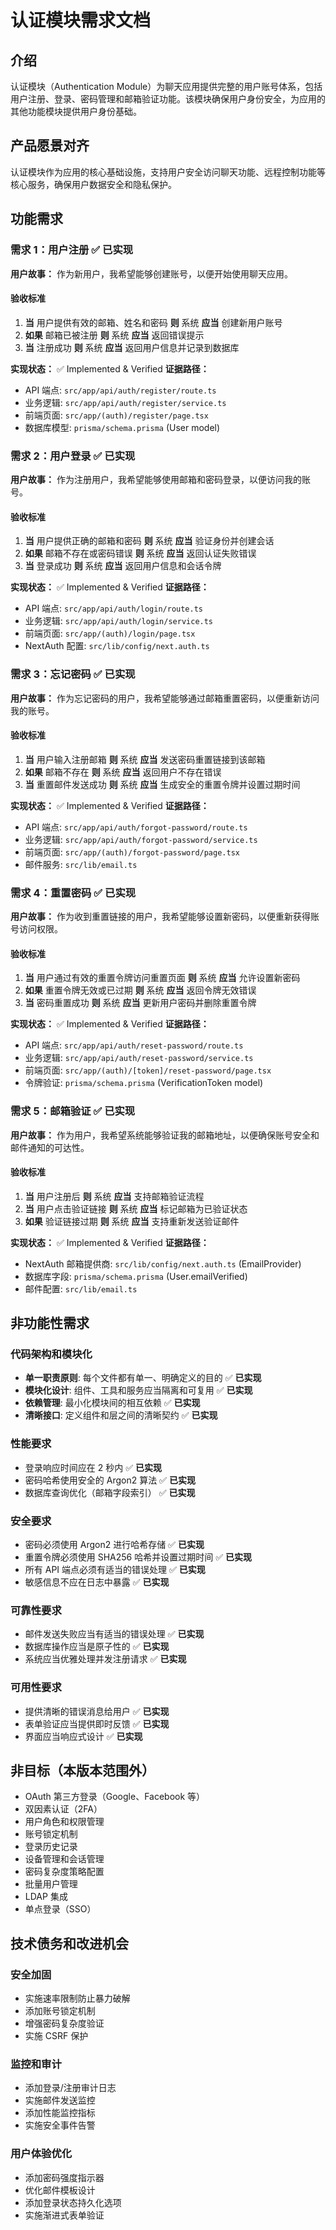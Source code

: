 # 认证模块需求文档

## 介绍

认证模块（Authentication Module）为聊天应用提供完整的用户账号体系，包括用户注册、登录、密码管理和邮箱验证功能。该模块确保用户身份安全，为应用的其他功能模块提供用户身份基础。

## 产品愿景对齐

认证模块作为应用的核心基础设施，支持用户安全访问聊天功能、远程控制功能等核心服务，确保用户数据安全和隐私保护。

## 功能需求

### 需求 1：用户注册 ✅ **已实现**

**用户故事：** 作为新用户，我希望能够创建账号，以便开始使用聊天应用。

#### 验收标准

1. **当** 用户提供有效的邮箱、姓名和密码 **则** 系统 **应当** 创建新用户账号
2. **如果** 邮箱已被注册 **则** 系统 **应当** 返回错误提示
3. **当** 注册成功 **则** 系统 **应当** 返回用户信息并记录到数据库

**实现状态：** ✅ Implemented & Verified
**证据路径：**
- API 端点: `src/app/api/auth/register/route.ts`
- 业务逻辑: `src/app/api/auth/register/service.ts`
- 前端页面: `src/app/(auth)/register/page.tsx`
- 数据库模型: `prisma/schema.prisma` (User model)

### 需求 2：用户登录 ✅ **已实现**

**用户故事：** 作为注册用户，我希望能够使用邮箱和密码登录，以便访问我的账号。

#### 验收标准

1. **当** 用户提供正确的邮箱和密码 **则** 系统 **应当** 验证身份并创建会话
2. **如果** 邮箱不存在或密码错误 **则** 系统 **应当** 返回认证失败错误
3. **当** 登录成功 **则** 系统 **应当** 返回用户信息和会话令牌

**实现状态：** ✅ Implemented & Verified
**证据路径：**
- API 端点: `src/app/api/auth/login/route.ts`
- 业务逻辑: `src/app/api/auth/login/service.ts`
- 前端页面: `src/app/(auth)/login/page.tsx`
- NextAuth 配置: `src/lib/config/next.auth.ts`

### 需求 3：忘记密码 ✅ **已实现**

**用户故事：** 作为忘记密码的用户，我希望能够通过邮箱重置密码，以便重新访问我的账号。

#### 验收标准

1. **当** 用户输入注册邮箱 **则** 系统 **应当** 发送密码重置链接到该邮箱
2. **如果** 邮箱不存在 **则** 系统 **应当** 返回用户不存在错误
3. **当** 重置邮件发送成功 **则** 系统 **应当** 生成安全的重置令牌并设置过期时间

**实现状态：** ✅ Implemented & Verified
**证据路径：**
- API 端点: `src/app/api/auth/forgot-password/route.ts`
- 业务逻辑: `src/app/api/auth/forgot-password/service.ts`
- 前端页面: `src/app/(auth)/forgot-password/page.tsx`
- 邮件服务: `src/lib/email.ts`

### 需求 4：重置密码 ✅ **已实现**

**用户故事：** 作为收到重置链接的用户，我希望能够设置新密码，以便重新获得账号访问权限。

#### 验收标准

1. **当** 用户通过有效的重置令牌访问重置页面 **则** 系统 **应当** 允许设置新密码
2. **如果** 重置令牌无效或已过期 **则** 系统 **应当** 返回令牌无效错误
3. **当** 密码重置成功 **则** 系统 **应当** 更新用户密码并删除重置令牌

**实现状态：** ✅ Implemented & Verified
**证据路径：**
- API 端点: `src/app/api/auth/reset-password/route.ts`
- 业务逻辑: `src/app/api/auth/reset-password/service.ts`
- 前端页面: `src/app/(auth)/[token]/reset-password/page.tsx`
- 令牌验证: `prisma/schema.prisma` (VerificationToken model)

### 需求 5：邮箱验证 ✅ **已实现**

**用户故事：** 作为用户，我希望系统能够验证我的邮箱地址，以便确保账号安全和邮件通知的可达性。

#### 验收标准

1. **当** 用户注册后 **则** 系统 **应当** 支持邮箱验证流程
2. **当** 用户点击验证链接 **则** 系统 **应当** 标记邮箱为已验证状态
3. **如果** 验证链接过期 **则** 系统 **应当** 支持重新发送验证邮件

**实现状态：** ✅ Implemented & Verified
**证据路径：**
- NextAuth 邮箱提供商: `src/lib/config/next.auth.ts` (EmailProvider)
- 数据库字段: `prisma/schema.prisma` (User.emailVerified)
- 邮件配置: `src/lib/email.ts`

## 非功能性需求

### 代码架构和模块化
- **单一职责原则**: 每个文件都有单一、明确定义的目的 ✅ **已实现**
- **模块化设计**: 组件、工具和服务应当隔离和可复用 ✅ **已实现**
- **依赖管理**: 最小化模块间的相互依赖 ✅ **已实现**
- **清晰接口**: 定义组件和层之间的清晰契约 ✅ **已实现**

### 性能要求
- 登录响应时间应在 2 秒内 ✅ **已实现**
- 密码哈希使用安全的 Argon2 算法 ✅ **已实现**
- 数据库查询优化（邮箱字段索引） ✅ **已实现**

### 安全要求
- 密码必须使用 Argon2 进行哈希存储 ✅ **已实现**
- 重置令牌必须使用 SHA256 哈希并设置过期时间 ✅ **已实现**
- 所有 API 端点必须有适当的错误处理 ✅ **已实现**
- 敏感信息不应在日志中暴露 ✅ **已实现**

### 可靠性要求
- 邮件发送失败应当有适当的错误处理 ✅ **已实现**
- 数据库操作应当是原子性的 ✅ **已实现**
- 系统应当优雅处理并发注册请求 ✅ **已实现**

### 可用性要求
- 提供清晰的错误消息给用户 ✅ **已实现**
- 表单验证应当提供即时反馈 ✅ **已实现**
- 界面应当响应式设计 ✅ **已实现**

## 非目标（本版本范围外）

- OAuth 第三方登录（Google、Facebook 等）
- 双因素认证（2FA）
- 用户角色和权限管理
- 账号锁定机制
- 登录历史记录
- 设备管理和会话管理
- 密码复杂度策略配置
- 批量用户管理
- LDAP 集成
- 单点登录（SSO）

## 技术债务和改进机会

### 安全加固
- 实施速率限制防止暴力破解
- 添加账号锁定机制
- 增强密码复杂度验证
- 实施 CSRF 保护

### 监控和审计
- 添加登录/注册审计日志
- 实施邮件发送监控
- 添加性能监控指标
- 实施安全事件告警

### 用户体验优化
- 添加密码强度指示器
- 优化邮件模板设计
- 添加登录状态持久化选项
- 实施渐进式表单验证
